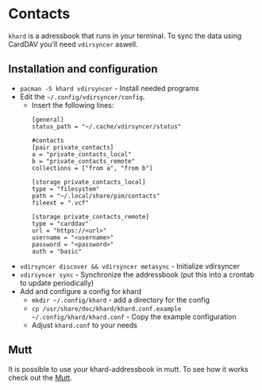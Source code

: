 # Contacts

`khard` is a adressbook that runs in your terminal.
To sync the data using CardDAV you'll need `vdirsyncer` aswell.

## Installation and configuration

- `pacman -S khard vdirsyncer` - Install needed programs
- Edit the `~/.config/vdirsyncer/config`.
	-	Insert the following lines:
		```
		[general]
		status_path = "~/.cache/vdirsyncer/status"

		#contacts
		[pair private_contacts]
		a = "private_contacts_local"
		b = "private_contacts_remote"
		collections = ["from a", "from b"]

		[storage private_contacts_local]
		type = "filesystem"
		path = "~/.local/share/pim/contacts"
		fileext = ".vcf"

		[storage private_contacts_remote]
		type = "carddav"
		url = "https://<url>"
		username = "<username>"
		password = "<password>"
		auth = "basic"
		```
- `vdirsyncer discover && vdirsyncer metasync` - Initialize vdirsyncer
- `vdirsyncer sync` - Synchronize the addressbook (put this into a crontab to update periodically)
- Add and configure a config for khard
	- `mkdir ~/.config/khard` - add a directory for the config
	- `cp /usr/share/doc/khard/khard.conf.example ~/.config/khard/khard.conf` - Copy the example configuration
	- Adjust `khard.conf` to your needs

## Mutt

It is possible to use your khard-addressbook in mutt.
To see how it works check out the [Mutt](/#arch/mail.md).
